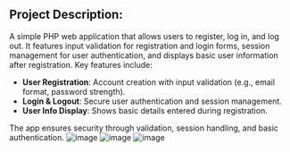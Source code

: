 ## Project Description:

A simple PHP web application that allows users to register, log in, and log out. It features input validation for registration and login forms, session management for user authentication, and displays basic user information after registration. Key features include:

- **User Registration**: Account creation with input validation (e.g., email format, password strength).
- **Login & Logout**: Secure user authentication and session management.
- **User Info Display**: Shows basic details entered during registration.

The app ensures security through validation, session handling, and basic authentication.
![image](https://github.com/user-attachments/assets/68eb2954-f935-4e66-9c05-41182e34cc9a)
![image](https://github.com/user-attachments/assets/659543a5-8538-4476-bc81-a283ad6f2b71)
![image](https://github.com/user-attachments/assets/38b66be1-c225-42ae-a33e-3d7886539701)
